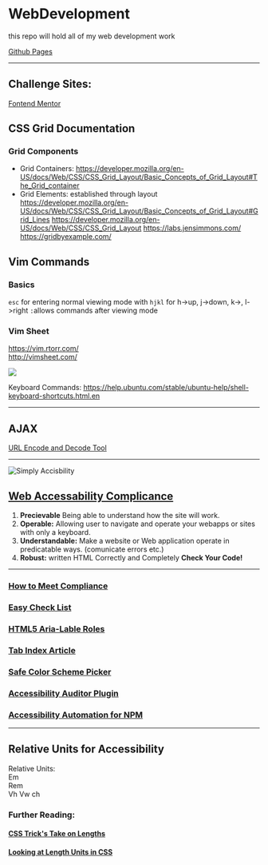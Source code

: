 # WebDevelopment
this repo will hold all of my web development work 

[Github Pages](https://pages.github.com/)


------------------

## Challenge Sites:   

[Fontend Mentor](https://beta.frontendmentor.io/challenges)

## CSS Grid Documentation 

### Grid Components
  
  * Grid Containers:
    https://developer.mozilla.org/en-US/docs/Web/CSS/CSS_Grid_Layout/Basic_Concepts_of_Grid_Layout#The_Grid_container
  * Grid Elements:
  established through layout  
    https://developer.mozilla.org/en-US/docs/Web/CSS/CSS_Grid_Layout/Basic_Concepts_of_Grid_Layout#Grid_Lines
https://developer.mozilla.org/en-US/docs/Web/CSS/CSS_Grid_Layout
https://labs.jensimmons.com/
https://gridbyexample.com/

## Vim Commands
  
  ### Basics 
  
  `esc` for entering normal viewing mode with `hjkl` for h->up, j->down, k->, l->right 
  `:`allows commands after viewing mode 
  
  
  ### Vim Sheet 
  https://vim.rtorr.com/  
  http://vimsheet.com/
  

![](https://assets.ubuntu.com/v1/1e626537-ubuntu-logo22.png)

  Keyboard Commands: https://help.ubuntu.com/stable/ubuntu-help/shell-keyboard-shortcuts.html.en

-----------  

## AJAX  
  [URL Encode and Decode Tool](https://www.url-encode-decode.com)
  

----------
![Simply Accisbility](http://simplyaccessible.com/wordpress/wp-content/themes/sa-wp-2014/images/home-banner-ship.svg)

## [Web Accessability Complicance](https://www.w3.org/TR/WCAG20/)  
  1. **Precievable** Being able to understand how the site will work.  
  2. **Operable:** Allowing user to navigate and operate your webapps or sites with only a keyboard.  
  3. **Understandable:** Make a website or Web application operate in predicatable ways. (comunicate errors etc.)
  4. **Robust:** written HTML Correctly and Completely **Check Your Code!** 
  
----------
 ### [How to Meet Compliance](https://www.w3.org/WAI/WCAG21/quickref/?versions=2.0)
 ### [Easy Check List](https://www.w3.org/WAI/test-evaluate/preliminary/)
 ### [HTML5 Aria-Lable Roles](https://dequeuniversity.com/assets/html/jquery-summit/html5/slides/landmarks.html)
 ### [Tab Index Article](https://webaim.org/techniques/keyboard/tabindex)  
 ### [Safe Color Scheme Picker](http://colorsafe.co/)  
 ### [Accessibility Auditor Plugin](https://chrome.google.com/webstore/detail/accessibility-developer-t/fpkknkljclfencbdbgkenhalefipecmb?hl=en)
 ### [Accessibility Automation for NPM](https://www.npmjs.com/package/a11y)
 
 ---------  
 ## Relative Units for Accessibility  
 
 Relative Units:  
  Em  
  Rem  
  Vh
  Vw
  ch
 
 ### Further Reading:  
 #### [CSS Trick's Take on Lengths](https://css-tricks.com/the-lengths-of-css/)
 #### [Looking at Length Units in CSS](https://www.sitepoint.com/look-at-length-units-in-css/)  
 
 
 
 
